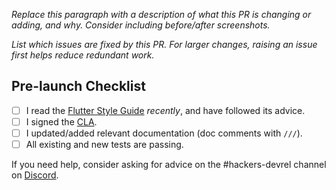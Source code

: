 *Replace this paragraph with a description of what this PR is changing or adding, and why. Consider including before/after screenshots.*

*List which issues are fixed by this PR. For larger changes, raising an issue first helps
reduce redundant work.*

## Pre-launch Checklist

- [ ] I read the [Flutter Style Guide] _recently_, and have followed its advice.
- [ ] I signed the [CLA].
- [ ] I updated/added relevant documentation (doc comments with `///`).
- [ ] All existing and new tests are passing.

If you need help, consider asking for advice on the #hackers-devrel channel on [Discord].

<!-- Links -->
[Flutter Style Guide]: https://github.com/flutter/flutter/wiki/Style-guide-for-Flutter-repo
[CLA]: https://cla.developers.google.com/
[Discord]: https://github.com/flutter/flutter/wiki/Chat
